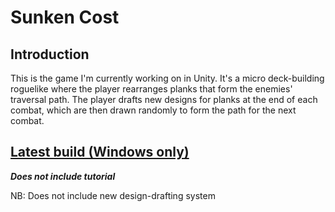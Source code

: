 # Sunken Cost

## Introduction
This is the game I'm currently working on in Unity. It's a micro deck-building roguelike where the player rearranges planks that form the enemies' traversal path. 
The player drafts new designs for planks at the end of each combat, which are then drawn randomly to form the path for the next combat.

## [Latest build (Windows only)](https://github.com/bensalter29/SunkenCost/tree/PullRandomPlanksFromDeck/Builds)
***Does not include tutorial***

NB: Does not include new design-drafting system
